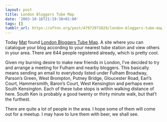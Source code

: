 ```yaml
---
layout: post
title: London Bloggers Tube Map
date: '2003-10-16T21:19:38+01:00'
tags: []
tumblr_url: https://aftnn.org/post/47972971029/london-bloggers-tube-map
---
```

<p>Today <a href="http://ninj4.org/">Mat</a> found <a href="http://www.iamcal.com/misc/londonbloggers/">London Bloggers Tube Map</a>. A site where you can catalogue your blog according to your nearest tube station and view others in your area. There are 644 people registered already, which is pretty cool.</p>
<p>Given my burning desire to make new friends in London, I&rsquo;ve decided to try and arrange a meeting for Fulham and nearby bloggers. This basically means sending an email to everybody listed under Fulham Broadway, Parson&rsquo;s Green, West Brompton, Putney Bridge, Gloucester Road, Earl&rsquo;s Court, Hammersmith, Baron&rsquo;s Court, West Kensington and perhaps even South Kensington. Each of these tube stops is within walking distance of here. South Ken is probably a good twenty or thirty minute walk, but that&rsquo;t the furthest.</p>
<p>There are quite a lot of people in the area. I hope some of them will come out for a meetup. I may have to lure them with beer, we shall see.</p>
